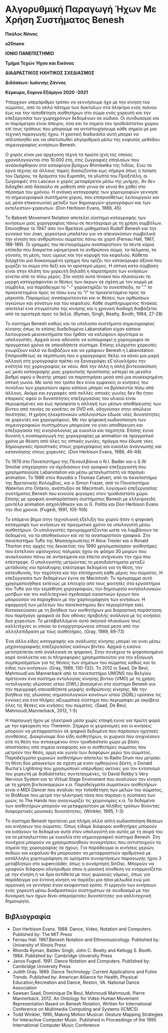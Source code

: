 # Αλγορυθμική Παραγωγή Ήχων Με Χρήση Συστήματος Benesh

**Παύλος Νάνος**

**a20nano**

**ΙΟΝΙΟ ΠΑΝΕΠΙΣΤΗΜΙΟ**

**Τμήμα Τεχών Ήχου και Εικόνας**

**ΔΙΑΔΡΑΣΤΙΚΟΣ ΗΧΗΤΙΚΟΣ ΣΧΕΔΙΑΣΜΟΣ**

**Διδάσκων: Ιωάννης Ζάννος**

**Κέρκυρα, Εαρινο Εξάμηνο 2020 -2021**


Υπάρχουν υπεράριθμοι τρόποι να γεννήσουμε ήχο με την κίνηση του σώματος, από το απλό πάτημα των δακτύλων στα πλήκτρα ενός πιάνου έως και την τοποθέτηση αισθητήρων στο σώμα ενός χορευτή και την επεξεργασία των χωροχρόνων δεδομένων σε κώδικα. Οι συνδυασμοί και οι παράμετροι είναι άπειροι, όσα και τα σημεία του τρισδιάστατου χώρου επί τους τρόπους που μπορούμε να αντιστοιχήσουμε κάθε σημείο με μια τεχνική παραγωγής ήχου. Η χαοτική διαδικασία αυτή μπορεί να απλοποιηθεί και να αποτυπωθεί αλγοριθμικά μέσω της ευφυούς μεθόδου σημειογραφίας κινήσεων Benesh.

Ο χορός είναι μια αρχέγονη τέχνη τα πρώτα ίχνη της οποίας χρονολογούνται στα 10.000 έτη, στις ζωγραφιές σπηλαίων που ανασκάφθηκαν στα καταφύγια βράχων Bhimbetka της Ινδίας. Ενώ τα έργα τέχνης σε άλλους τομείς διασώζονται εως σήμερα όπως η ποίηση του Ομήρου, τα δράματα του Ευριπίδη, τα γλυπτά του Πραξιτέλη, οι ζωγραφιές στο Lascaux ο χορός μεταφέρεται μέσω της μνήμης. Αν δεν διδαχθεί από δάσκαλο σε μαθητή από γενια σε γενιά θα χαθεί στο πέρασμα του χρόνου. Η ανάγκη καταγραφής των χορογραφιών γεννησε τα σημειογραφικά συστήματα χορού, που επιπροσθέτως λειτουργούν και ως μέσα επικοινωνίας μεταξύ των δημιουργών-χορογράφων και των εκτελεστών-χορευτων. (Don Herbison Evans, 1988, 45)

Το Bebesh Movement Notation αποτελεί σύστημα καταγραφής των κινήσεων μιας χορογραφίας πάνω σε πεντάγραμο με τη χρήση συμβόλων. Επινοήθηκε το 1947 απο τον Βρετανό μαθηματικό Rudolf Benesh και την γυναίκα του Joan, χορεύτρια μπαλέτου για να απεικονίσουν συμβολικά την κίνηση του ανθρώπινου σώματος πάνω σε χαρτί (Fernau Hall, 1967, 188-189). Οι γραμμές του πενταγράμμου αναπαριστούν τα πέντε κύρια επίπεδα που διαιρείται υψομετρικά το ανθρώπινο σώμα, τα πέλματα, τα γόνατα, τη μέση, τους ώμους και την κορυφή του κεφαλιού. Κάθετα διέρχεται μια διακεκομμένη γραμμη που ορίζει τον κατακόρυφο άξονα που χωρίζει το σώμα στο δεξί και το αριστερό μέρος. Η οπτική  κατα σύμβαση είναι στην πλάτη του χορευτή δηλαδή η παρατήρηση των κινήσεων γίνεται από το πίσω μέρος. Στο νοητό αυτό πίνακα που πλαισιώνει τη μορφή καταγράφονται οι θέσεις των άκρων σε σχέση με τον κορμό με σύμβολα, για παράδειγμα το "-" χαρακτηρίζει το συνεπίπεδο, το "." το προεκτεταμένο προς τα πίσω ενω το "Ι" το προεκτεταμένο προς τα μπροστά. Παρομοίως αναπαριστούνται και οι θέσεις των αρθώσεων αγκώνων και γονάτων και του κεφαλιού. Κάθε συμπληρωμενος πίνακας αποτελεί ενα στιγμιότυπο της κίνησης και η χρονική διαδοχή διαβάζεται από τα αριστερά προς τα δεξιά. (Ryman, Singh, Beatty, Booth, 1984, 27-28)

Το σύστημα Benesh καθώς και τα υπόλοιπα συστήματα σημειογραφίας κίνησης όπως το επίσης διαδεδομένο Labanotation είχαν κάποια λειτουργικά μειονεκτήματα που ήρθαν να καλύψουν αργότερα οι υπολογιστές. Αρχικά είναι αδύνατο να καταγραφεί η χορογραφία σε πραγματικό χρόνο σε οποιοδήποτε σύστημα. Επίσης ελάχιστοι χορευτές γνωρίζουν καλά να διαβάζουν και να γράφουν Benesh η Labanotation. Επιπροσθέτως σε περίπτωση που ο χορογραφος θέλει να κάνει μια μικρή αλλαγή στη χορογραφία πρέπει να ξαναγράψει εξ'ολοκλήρου την ενότητα της χορογραφίας εκ νέου. Από την άλλη η απλή βιντεοσκόπιση ως μεσο καταγραφής μιας χορευτικής πραστασης υστερεί σε μεγάλο βαθμό αφού ο θεατής μπορεί να παρατηρήσει μεσά από μια συγκεκρημένη οπτική γωνία. Με αυτό τον τρόπο δεν είναι εμφανείς οι κινήσεις του συνόλου των χορευτώνν αφου κάποιοι μπορεί να βρίσκονται πίσω από άλλους. Ακόμα και εγγραφές από πολλές οπτικές γωνίες δεν θα ήταν επαρκείς αφού οι δυνατότητες επεξεργασίας του υλικού είναι περιορισμένες και έως πρόσφατα η αλλαγή των μέσων αποθήκευσης των βίντεο από ταινίες σε κασέτες σε DVD κτλ. οδηγούσαν στην απώλεια ποιότητας. Η χρήση ηλεκρτονικών υπολογιστών έδωσε νέες δυνατότητες σε χορευτές και χορογράφους. Με την ψηφιακή κωδικοποίηση των σημειογραφικών συστημάτων μπορούσε να γίνει αποθήκευση και επεξεργασία της κινησιολογίας με ευκολία και ταχύτητα. Επίσης έγινε δυνατή η αναπαραγωγή της χορογραφίας με animation σε πραγματικό χρόνο με θέαση από όλες τις οπτικές γωνίες, πράγμα που έδωσε νέες δημιουργικές προοπτικές στους χορογράφους και ευκολία ανάγνωσης και κατανόησης στους χορευτές. (Don Herbison Evans, 1988, 46-48)

Το 1979 στο Πανεπιστήμιο της Πενσυλβάνια ο N.I. Badler και ο S.W. Smoliar επιχείρησαν να σχεδιάσουν ένα γραφικό επεξεργαστή που χρησιμοποιούσε Labanotation και μέσω μεταγλωττιστή να παράγει animation. Το 1986 στον Καναδά ο Thomas Calvert, από το πανεπιστήμιο της Βρετανικής Κολομβίας, και ο Simon Frazer, από το Πανεπιστήμιο Waterloo στο Ontario, ανέπτυξαν σε Macintosh, λογισμικό επεξεργασίας συστήματος Benesh που κινούσε φιγούρες στον τρισδιάστατο χώρο. Επίσης με γραφική αναπαράσταση συστήματος Benesh με ελλειψοειδή μοντέλα animation ασχολήθηκαν και οι G. Politis και Don Herbison Evans την ίδια χρονιά. (Fugedi, 1991, 105-106)

Το επόμενο βήμα στην τεχνολιγική εξέλιξη του χορού ήταν η ψηφιακή καταγραφή των κινήσεων σε πραγματικό χρόνο σε υπολογιστή μέσω αισθητήρων. Οι υπολογιστές προγραμματίζονται ωστε να λαμβάνουν τα δεδομένα, να τα αποθηκέυουν και να τα αναπαριστούν γραφικά. Στο πανεπιστήμιο Tufts της Μασσαχουσέτης H Alice Trexler και ο Ronald Thorton στις αρχές της δεκαετίας του 1990 χρησιμοποίησαν αισθητήρες που έστελναν υψίσυχνους παλμούς ήχου σε φάσμα 30 μοιρών που ανακλούσαν πάνω σε αντικείμενα και έπειτα ανίχνευαν την ηχώ που επέστρεφε. Ο υπολογιστής μετρώντας το μεσοδιάστηματα μεταξύ μετάδοσης και πρόσληψης επέστρεφε δεδομένα για τη θέση, την κατευθυνση, την ταχύτητα και την επιτάχυνση κάθε μέρος του σώματος. Η επεξεργασία των δεδομένων έγινε σε Macintosh. Το πρόγραμμα αυτό χρησιμοποιήθηκε εκτενώς με επιτυχία από τους φοιτητές στα εργαστήρια του Tufts για την εκμάθηση χορογραφιών, την δημιουργία κινησιολογικών μοτίβων και τον καλλιτεχνικό σχεδιασμό εικαστικών έργων που μπορούσαν να παραχθούν με την χαρτογράφηση των κινήσεων. H εφαρμογή των μελετων του πανεπιστημίου δεν περιορίστηκε εκεί. Κατασκεύασαν με τη βοήθεια των αισθητήρων μια διαραστική παράσταση που παρήγαγε γραφικά σε δύο οθόνες προβολής ανάλογα με τις κινήσεις δυο χορευτών. Το μεταβαλλόμενο αυτό σκηνικό πλαισίωνε τους καλλιτέχνες οι οποίοι το ενορχηστρώνανε οπτικά μεσα από την αλληλεπίδραση με τους αισθητήρες. (Gray, 1989, 69-73)

Ένα άλλο είδος καταγραφής και ανάλυσης κίνησης μπορεί να γινει μέσω μηχανογραφικής επεξεργασίας εικόνων βίντεο. Αρχικά η εικόνα μετατρέπεται από αναλογική σε ψηφιακή. Στην συνέχεια το ψηφοποιημένο καρέ αναλύεται και οι πληροφορίες χρησιμοποιούται για την εξαγωγή συμπερασμάτων για τις θέσεις των σημείων του σώματος καθώς και το είδος των κινήσεων. (Gray, 1989, 130-132). Το 2012 οι Saad, De Beul, Mahmoudi και Mannerback από το πανεπιστήμιο UMONS του Βελγίου πρότειναν ένα σύστημα οντολογίας κίνησης βίντεο (VMO) με τη χρήση οντολογικής γλώσσας ιστού (OWL) βασισμένο στο σύστημα Benesh για την περιγραφή οποιασδήποτε μορφής ανθρώπινης κίνησης. Με την βοήθεια της γλώσσας σημασιολογικών κανόνων ιστού (SQRL) ορίσανε τις έννοιες και ένα πλήρες αξιωματικό σύστημα που περιγράφει με ακρίβεια όλες τις θέσεις και κινήσεις του σώματος. (Saad, De Beul, Mahmoudi,Mannerback, 2012, 1-5)

Η παραγωγή ήχου με ηλεκτρικά μέσα χωρίς επαφή εγινε για πρώτη φορά με την εφεύρεση του Theremin. Σήμερα οι χειρονομίες και οι κινήσεις μπορούν να μεταφραστούν σε ψηφικά δεδομένα που παράγουν ηχητικές συνθέσεις. Διακρίνουμε δύο είδη αισθητήρων, οι χωρικοί που ανιχνεύουν είτε τη θέση του αντικειμένου στον τρισδιάστατο χώρο με βάση αποστάσεις από σημεία αναφοράς και οι αισθητήρες σώματος που μετρούν την θέση, ορμη και γωνία των διαφόρων μερώ του σώματος. Παραδείγματα χωρικών αισθητήρων αποτελεί το Radio Drum που μετράει τη θέση δύο μπαγκετών σε σχέση με εναν ορθογώνιο δέκτη, ο Donald Bucha's Lightning που χρησιμοποιεί υπέρυθρες ακτίνες για τον εντοπισμό του χορευτή με δισδιάστατες συντεταγμένες, το David Rokby's Very Nervous System και το Virtual Stage Enviroment  που αναλύουν την κίνηση με τη χρήση βιντεοκαμερών κ.α. Παραδείγματα σωματικών αισθητήρων είναι ο MIDI Dancer που αναλύει την τοποθέτηση των μελών του σώματος, το BioMuse που μετρά την ηλεκτρική τάση που παράγει η σύσπαση των μυών, το The Hands που αναγνωρίζει τις χειρονομίες κ.α. Τα δεδομένα των αισθητήρων μπορούν να μεταφραστούν με πλήθος τρόπων δίνοντας διαφορετικές μουσικές δυνατότητες. (Winkler, 1995, 1-3)

Το σύστημα Benesh προτείνει μια πλήρη αλλά απλή κωδικοποίηση θέσεων και κινήσεων του σώματος. Όπως είδαμε διάφοροι αισθητήρες μπορούν να εισάγουν τα δεδομένα αυτά στον υπολογιστή και αυτός με τη σειρά του να τα μεταγλωττίσει με ευκολία στο σημειογραφικό σύστημα Benesh. Στη συνέχεια μπορούν να χρησιμοποιηθούν συναρτήσεις που αντιστοιχούν τα σημεία της χορογραφίας σε ήχους. Για παράδειγμα οι κινήσεις χεριών, ποδιών και κεφαλιού θα μπορούσαν να μεταφραστούν αριθμητικά με κατάλληλη χαρτογράφηση σε ορίσματα συναρτήσεων παραγωγής ήχου 3 μεταβλητών στο supercolider, όπως η συνάρτηση SinOsc. Μπορούν να γραφούν διάφοροι αλγόρυθμοι όπου η μουσική σύνθεση να εναρμονίζεται με την κίνηση ή να δρα αντίθετα με τους φυρικούς νόμους, όπως για παράδειγμα για έντονη κίνηση να παράξει μια ήπια μελωδία ενώ μια αρμονική να γεννήσει έναν εκοφαντικό κρότο. Η ερμηνία των κινήσεων ενός χορευτή μέσω διαδραστικών συστημάτων σε συνδιασμό με την δυναμική των ήχων δίνει απεριόριτσες δυνατότητες για καλλιτεχνική δημιουργία.   


## Βιβλιογραφία
* Don Herbison Evans. 1988. Dance, Video, Notation and Computers. Published by: The MIT Press
* Fernau Hall. 1967.Benesh Notation and Ethnomusicology. Published by: University of Illinois Press
* Rhonda Ryman, Baldev Singh, John C. Beatty and Kellogg S. Booth. 1984. Published by: Cambridge University Press
* Janos Fugedi. 1991. Dance Notation and Computers. Published by: Cambridge University Press
* Judith Gray. 1989. Dance Technology: Current Applications and Futire Trends. Published by: American Alliance for Health, Physical Education,Recreation and Dance, Reston, VA. National Dance Association
* Sawsan Saad, Dominique De Beul, Mahmoudi Mahmoudi, Pierre Mannerback. 2012. An Ontology for Video Human Movement Representation Based on Benesh Notation, Written for International Conference on Multimedia Computing and Systems (ICMCS)
* Todd Winkler, 1995, Making Motion Musical: Gesture Mapping Strategies for Interactive Computer Music. Published in Proceedings of the 1995 International Computer Music Conference




